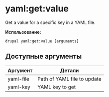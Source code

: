 # yaml:get:value
Get a value for a specific key in a YAML file.

**Использование:**
```
drupal yaml:get:value [arguments]
```

## Доступные аргументы
Аргумент | Детали
---------|-------------
yaml-file | Path of YAML file to update
yaml-key | YAML key to get
